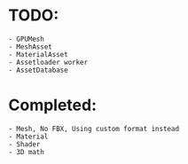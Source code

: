 # TODO:
	- GPUMesh
	- MeshAsset
	- MaterialAsset
	- Assetloader worker
	- AssetDatabase
	
	
# Completed:
	- Mesh, No FBX, Using custom format instead
	- Material
	- Shader
	- 3D math